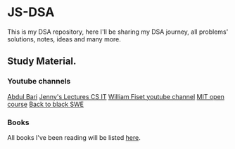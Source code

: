 # JS-DSA

This is my DSA repository, here I'll be sharing my DSA journey, all problems' solutions, notes, ideas and many more.

## Study Material.

### Youtube channels

<a href="https://www.youtube.com/watch?v=0IAPZzGSbME&list=PLDN4rrl48XKpZkf03iYFl-O29szjTrs_O" target="_blank">Abdul Bari</a>
<a href="https://www.youtube.com/watch?v=AT14lCXuMKI&list=PLdo5W4Nhv31bbKJzrsKfMpo_grxuLl8LU" target="_blank">Jenny's Lectures CS IT</a>
<a href="https://www.youtube.com/@WilliamFiset-videos/playlists" target="_blank">William Fiset youtube channel</a>
<a href="https://www.youtube.com/watch?v=ZA-tUyM_y7s&list=PLUl4u3cNGP63EdVPNLG3ToM6LaEUuStEY" target="_blank">MIT open course</a>
<a href="https://www.youtube.com/@BackToBackSWE" target="_blank">Back to black SWE</a>

### Books

All books I've been reading will be listed [here](https://github.com/Mario-aj/JS-DSA/tree/main/books).
